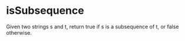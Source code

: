 # isSubsequence
Given two strings s and t, return true if s is a subsequence of t, or false otherwise.  
